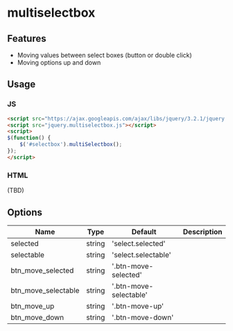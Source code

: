 # multiselectbox


## Features
- Moving values between select boxes (button or double click)
- Moving options up and down

## Usage
### JS
```html
<script src="https://ajax.googleapis.com/ajax/libs/jquery/3.2.1/jquery.min.js"></script>
<script src="jquery.multiselectbox.js"></script>
<script>
$(function() {
	$('#selectbox').multiSelectbox();
});
</script>
```
### HTML
(TBD)

## Options
| Name | Type | Default | Description |
|---|---|---|---|
| selected | string | 'select.selected' |  |
| selectable | string | 'select.selectable' |  |
| btn_move_selected | string | '.btn-move-selected' |  |
| btn_move_selectable | string | '.btn-move-selectable' |  |
| btn_move_up | string | '.btn-move-up' |  |
| btn_move_down | string | '.btn-move-down' |  |
